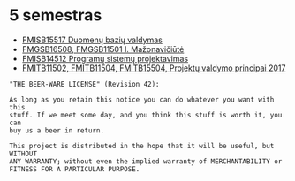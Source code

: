# 5 semestras 
* [FMISB15517 Duomenų bazių valdymas](https://edriskus.github.io/5-semestras/FMISB15517%20Duomen%C5%B3%20bazi%C5%B3%20valdymas/egzaminas)
* [FMGSB16508, FMGSB11501 I. Mažonavičiūtė](https://edriskus.github.io/5-semestras/FMGSB16508,%20FMGSB11501%20I.%20Ma%C5%BEonavi%C4%8Di%C5%ABt%C4%97/egzaminas)
* [FMISB14512 Programų sistemų projektavimas](https://edriskus.github.io/5-semestras/FMISB14512%20Program%C5%B3%20sistem%C5%B3%20projektavimas/egzaminas)
* [FMITB11502, FMITB11504, FMITB15504, Projektų valdymo principai 2017](https://edriskus.github.io/5-semestras/FMITB11502,%20FMITB11504,%20FMITB15504,%20Projekt%C5%B3%20valdymo%20principai%202017/egzaminas)

```
"THE BEER-WARE LICENSE" (Revision 42):

As long as you retain this notice you can do whatever you want with this
stuff. If we meet some day, and you think this stuff is worth it, you can
buy us a beer in return.

This project is distributed in the hope that it will be useful, but WITHOUT
ANY WARRANTY; without even the implied warranty of MERCHANTABILITY or
FITNESS FOR A PARTICULAR PURPOSE.
```
